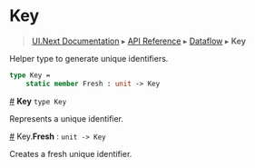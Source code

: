 # Key
> [UI.Next Documentation](UINext.md) ▸ [API Reference](UINext-API.md) ▸ [Dataflow](UINext-Dataflow.md) ▸ **Key**

Helper type to generate unique identifiers.

```fsharp
type Key =
    static member Fresh : unit -> Key
```

<a name="Key"></a>

[#](#Key) **Key** `type Key`

Represents a unique identifier.

<a name="Fresh"></a>

[#](#Fresh) Key.**Fresh** : `unit -> Key`

Creates a fresh unique identifier.
